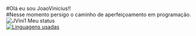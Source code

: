 #Olá eu sou JoaoVinicius!!</br>
#Nesse momento persigo o caminho de aperfeiçoamento em programação.
</br>
![JVini1 Meu status](https://github-readme-stats.vercel.app/api?username=JVini1&show_icons=true&theme=flag-india)
</br>
[![Linguagens usadas](https://github-readme-stats.vercel.app/api/top-langs/?username=JVini1&layout=compact)](https://github.com/JVini1/github-readme-stats)



